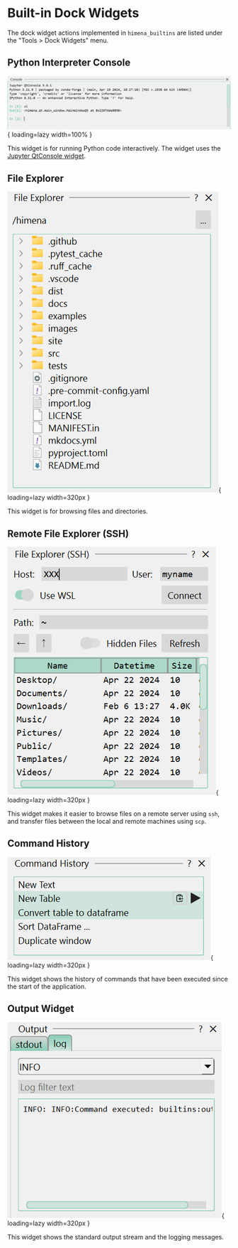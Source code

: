 # Built-in Dock Widgets

The dock widget actions implemented in `himena_builtins` are listed under the "Tools >
Dock Widgets" menu.

## Python Interpreter Console

![](../images/00_qtconsole.png){ loading=lazy width=100% }

This widget is for running Python code interactively. The widget uses the
[Jupyter QtConsole widget](https://pypi.org/project/qtconsole/).

## File Explorer

![](../images/03_file_explorer.png){ loading=lazy width=320px }

This widget is for browsing files and directories.

## Remote File Explorer (SSH)

![](../images/03_file_explorer_ssh.png){ loading=lazy width=320px }

This widget makes it easier to browse files on a remote server using `ssh`, and transfer
files between the local and remote machines using `scp`.

## Command History

![](../images/03_command_history.png){ loading=lazy width=320px }

This widget shows the history of commands that have been executed since the start of the
application.

## Output Widget

![](../images/03_output_widget.png){ loading=lazy width=320px }

This widget shows the standard output stream and the logging messages.
